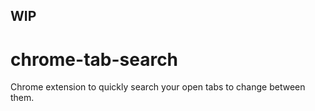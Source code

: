 ## WIP

chrome-tab-search
=================

Chrome extension to quickly search your open tabs to change between them.
